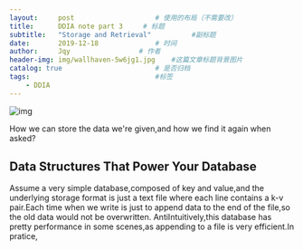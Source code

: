 ```yaml
---
layout:     post   				    # 使用的布局（不需要改）
title:      DDIA note part 3	 # 标题 
subtitle:   "Storage and Retrieval"          #副标题
date:       2019-12-18 				# 时间
author:     Jqy					# 作者
header-img: img/wallhaven-5w6jg1.jpg 	#这篇文章标题背景图片
catalog: true 						# 是否归档
tags:								#标签
    - DDIA
---
```


![img](https://learning.oreilly.com/library/view/designing-data-intensive-applications/9781491903063/assets/ch03-map-ebook.png)

How we can store the data we're given,and how we find it again when asked?

## Data Structures That Power Your Database
Assume a very simple database,composed of key and value,and the underlying storage format is just a text file where each line contains a k-v pair.Each time when we write is just to append data to the end of the file,so the old data would not be overwritten.
AntiIntuitively,this database has pretty performance in some scenes,as appending to a file is very efficient.In pratice,